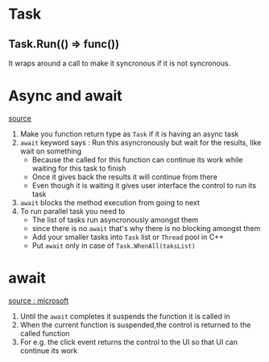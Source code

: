 # Task
## Task.Run(() => func())
It wraps around a call to make it syncronous if it is not syncronous.

# Async and await

[source](https://www.youtube.com/watch?v=2moh18sh5p4&t=46s&ab_channel=IAmTimCorey)

1. Make you function return type as  `Task` if it is having an async task
2. `await` keyword says : Run this asyncronously but wait for the results, like wait on something
    - Because the called for this function can continue its work while waiting for this task to finish
    - Once it gives back the results it will continue from there
    - Even though it is waiting it gives user interface the control to run its task
3. `await` blocks the method execution from going to next
4. To run parallel task you need to
    - The list of tasks run asyncronously amongst them
    - since there is no `await` that's why there is no blocking amongst them
    - Add your smaller tasks into  `Task` list or `Thread` pool in C++
    - Put `await` only in case of `Task.WhenAll(taksList)`
      
# await
[source : microsoft](https://learn.microsoft.com/en-us/dotnet/api/system.net.http.httpclient.getbytearrayasync?view=net-8.0)
1. Until the `await` completes it suspends the function it is called in
2. When the current function is suspended,the control is returned to the called function
3. For e.g. the click event returns the control to the UI so that UI can continue its work
